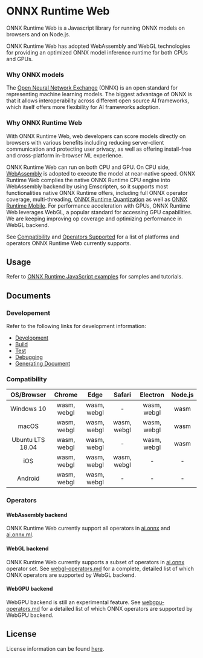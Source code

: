 # ONNX Runtime Web

ONNX Runtime Web is a Javascript library for running ONNX models on browsers and on Node.js.

ONNX Runtime Web has adopted WebAssembly and WebGL technologies for providing an optimized ONNX model inference runtime for both CPUs and GPUs.

### Why ONNX models

The [Open Neural Network Exchange](http://onnx.ai/) (ONNX) is an open standard for representing machine learning models. The biggest advantage of ONNX is that it allows interoperability across different open source AI frameworks, which itself offers more flexibility for AI frameworks adoption.

### Why ONNX Runtime Web

With ONNX Runtime Web, web developers can score models directly on browsers with various benefits including reducing server-client communication and protecting user privacy, as well as offering install-free and cross-platform in-browser ML experience.

ONNX Runtime Web can run on both CPU and GPU. On CPU side, [WebAssembly](https://developer.mozilla.org/en-US/docs/WebAssembly) is adopted to execute the model at near-native speed. ONNX Runtime Web complies the native ONNX Runtime CPU engine into WebAssembly backend by using Emscripten, so it supports most functionalities native ONNX Runtime offers, including full ONNX operator coverage, multi-threading, [ONNX Runtime Quantization](https://www.onnxruntime.ai/docs/how-to/quantization.html) as well as [ONNX Runtime Mobile](https://onnxruntime.ai/docs/tutorials/mobile/). For performance acceleration with GPUs, ONNX Runtime Web leverages WebGL, a popular standard for accessing GPU capabilities. We are keeping improving op coverage and optimizing performance in WebGL backend.

See [Compatibility](#Compatibility) and [Operators Supported](#Operators) for a list of platforms and operators ONNX Runtime Web currently supports.

## Usage

Refer to [ONNX Runtime JavaScript examples](https://github.com/microsoft/onnxruntime-inference-examples/tree/main/js) for samples and tutorials.

## Documents

### Developement

Refer to the following links for development information:

- [Development](../README.md#Development)
- [Build](../README.md#Build-2)
- [Test](../README.md#Test)
- [Debugging](../README.md#Debugging)
- [Generating Document](../README.md#Generating-Document)

### Compatibility

|    OS/Browser    |   Chrome    |    Edge     |   Safari    |  Electron   | Node.js |
| :--------------: | :---------: | :---------: | :---------: | :---------: | :-----: |
|    Windows 10    | wasm, webgl | wasm, webgl |      -      | wasm, webgl |  wasm   |
|      macOS       | wasm, webgl | wasm, webgl | wasm, webgl | wasm, webgl |  wasm   |
| Ubuntu LTS 18.04 | wasm, webgl | wasm, webgl |      -      | wasm, webgl |  wasm   |
|       iOS        | wasm, webgl | wasm, webgl | wasm, webgl |      -      |    -    |
|     Android      | wasm, webgl | wasm, webgl |      -      |      -      |    -    |

### Operators

#### WebAssembly backend

ONNX Runtime Web currently support all operators in [ai.onnx](https://github.com/onnx/onnx/blob/main/docs/Operators.md) and [ai.onnx.ml](https://github.com/onnx/onnx/blob/main/docs/Operators-ml.md).

#### WebGL backend

ONNX Runtime Web currently supports a subset of operators in [ai.onnx](https://github.com/onnx/onnx/blob/main/docs/Operators.md) operator set. See [webgl-operators.md](./docs/webgl-operators.md) for a complete, detailed list of which ONNX operators are supported by WebGL backend.

#### WebGPU backend
WebGPU backend is still an experimental feature. See [webgpu-operators.md](./docs/webgpu-operators.md) for a detailed list of which ONNX operators are supported by WebGPU backend.

## License

License information can be found [here](https://github.com/microsoft/onnxruntime/blob/main/README.md#license).
